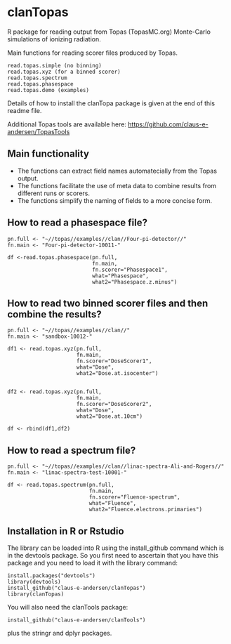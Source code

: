 # clanTopas
R package for reading output from Topas (TopasMC.org) Monte-Carlo simulations of ionizing radiation. 

Main functions for reading scorer files produced by Topas.  
```
read.topas.simple (no binning)
read.topas.xyz (for a binned scorer)
read.topas.spectrum
read.topas.phasespace
read.topas.demo (examples)
```
Details of how to install the clanTopa package is given at the end of this readme file.

Additional Topas tools are available here: https://github.com/claus-e-andersen/TopasTools

## Main functionality
- The functions can extract field names automatecially from the Topas output.
- The functions facilitate the use of meta data to combine results from different runs or scorers.
- The functions simplify the naming of fields to a more concise form.

## How to read a phasespace file?

```
pn.full <- "~//topas//examples//clan//Four-pi-detector//"
fn.main <- "Four-pi-detector-10011-"

df <-read.topas.phasespace(pn.full, 
                           fn.main, 
                           fn.scorer="Phasespace1",
                           what="Phasespace",
                           what2="Phasespace.z.minus")
```                          

## How to read two binned scorer files and then combine the results?

```
pn.full <- "~//topas//examples//clan//"
fn.main <- "sandbox-10012-"

df1 <- read.topas.xyz(pn.full,
                      fn.main,
                      fn.scorer="DoseScorer1",
                      what="Dose",
                      what2="Dose.at.isocenter")


df2 <- read.topas.xyz(pn.full,
                      fn.main,
                      fn.scorer="DoseScorer2",
                      what="Dose",
                      what2="Dose.at.10cm")

df <- rbind(df1,df2)
```

## How to read a spectrum file?

```
pn.full <- "~//topas//examples//clan//linac-spectra-Ali-and-Rogers//"
fn.main <- "linac-spectra-test-10001-"

df <- read.topas.spectrum(pn.full,
                          fn.main,
                          fn.scorer="Fluence-spectrum",
                          what="Fluence",
                          what2="Fluence.electrons.primaries")

```

## Installation in R or Rstudio

The library can be loaded into R using the install_github command which is in the devtools package. So you first need to ascertain that you have this package and you need to load it with the library command:

```
install.packages("devtools")
library(devtools)
install_github("claus-e-andersen/clanTopas")
library(clanTopas)
```
You will also need the clanTools package:

```
install_github("claus-e-andersen/clanTools")
```

plus the stringr and dplyr packages.
